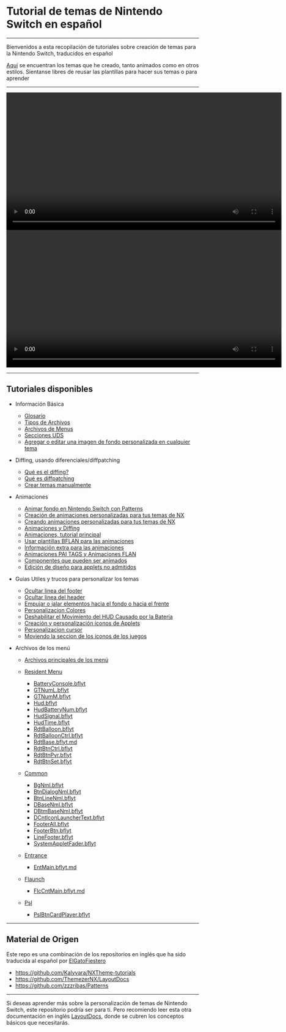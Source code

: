 # Tutorial de temas de Nintendo Switch en español


---

Bienvenidos a esta recopilación de tutoriales sobre creación de temas para la Nintendo Switch, traducidos en español

[Aquí](/ElGatoFiestero/Layouts) se encuentran los temas que he creado, tanto animados como en otros estilos. Sientanse libres de reusar las plantillas para hacer sus temas o para aprender

---

<div align="center">
  <video src="https://github.com/ElGatoFiestero/TutorialTemasNintendoSwitch/assets/159089859/8bfd0f0a-0e1d-417a-8958-920b90d34ea0" width="720" />
</div>



  
 <div align="center">
  <video src="https://github.com/ElGatoFiestero/TutorialTemasNintendoSwitch/assets/159089859/9f55d734-84b4-4817-8354-d22b132e0529" width="720" />
</div>




---

## Tutoriales disponibles

- Información Básica
  - [Glosario](/docs/definitions.md#diffing-diffed-json) 
  - [Tipos de Archivos](/docs/guide/filetypes.md#szs-files) 
  - [Archivos de Menus](/docs/menu-docs/index.md)
  - [Secciones UDS](/docs/guide/layouts/usd-sections.md) 
  - [Agregar o editar una imagen de fondo personalizada en cualquier tema](/layouts/custom-bg.md)

- Diffing, usando diferenciales/diffpatching
  - [Qué es el diffing?](/docs/guide/diffpatch/index.md)
  - [Qué es diffpatching](/docs/guide/diffpatch/diff-example.md)
  - [Crear temas manualmente](/docs/guide/manualszs/index.md)

- Animaciones
  - [Animar fondo en Nintendo Switch con Patterns](/PatternsTraducido.md)
  - [Creación de animaciones personalizadas para tus temas de NX](/anims/tuto_anims.md)
  - [Creando animaciones personalizadas para tus temas de NX](/docs/guide/animations/index.md)
  - [Animaciones y Diffing](/docs/guide/animations/refresher.md)
  - [Animaciones, tutorial principal](/docs/guide/animations/main-tutorial.md)
  - [Usar plantillas BFLAN para las animaciones](/docs/guide/animations/anim-templates.md)
  - [Información extra para las animaciones](/docs/guide/animations/going-further.md)
  - [Animaciones PAI TAGS y Animaciones FLAN](/docs/guide/animations/paitags-and-targets.md)
  - [Componentes que pueden ser animados](/docs/guide/animations/szs-bflyt-bflan.md)
  - [Edición de diseño para applets no admitidos](/layouts/uns_applets/uns_applets.md)
    
- Guias Utiles y trucos para personalizar los temas
  - [Ocultar linea del footer](/docs/guide/examples/hide-footer-line/index.md)
  - [Ocultar linea del header](/docs/guide/examples/hide-header-lines/index.md)
  - [Empujar o jalar elementos hacia el fondo o hacia el frente](/docs/guide/examples/pull-push-front-back/index.md)
  - [Personalizacion Colores](/docs/guide/examples/custom-element-colors/index.md)
  - [Deshabilitar el Movimiento del HUD Causado por la Batería](/docs/guide/examples/disabling-clock-movement-caused-by-battery/index.md)
  - [Creación y personalización íconos de Applets](/docs/guide/examples/custom-applet-icons/index.md)
  - [Personalizacion cursor](/docs/guide/examples/custom-cursor/index.md)
  - [Moviendo la seccion de los iconos de los juegos](/docs/guide/examples/stationary-game-icons/index.md)

- Archivos de los menú
  - [Archivos principales de los menú ](/docs/menu-docs/index.md)
  - [Resident Menu ](/docs/menu-docs/menus/ResidentMenu/index.md)
    - [BatteryConsole.bflyt](/docs/menu-docs/menus/ResidentMenu/BatteryConsole.bflyt/index.md)
    - [GTNumL.bflyt](/docs/menu-docs/menus/ResidentMenu/GTNumL.bflyt/index.md)
    - [GTNumM.bflyt](/docs/menu-docs/menus/ResidentMenu/GTNumM.bflyt/index.md)
    - [Hud.bflyt](/docs/menu-docs/menus/ResidentMenu/Hud.bflyt/index.md)
    - [HudBatteryNum.bflyt](/docs/menu-docs/menus/ResidentMenu/HudBatteryNum.bflyt/index.md)
    - [HudSignal.bflyt](/docs/menu-docs/menus/ResidentMenu/HudSignal.bflyt/index.md)
    - [HudTime.bflyt](/docs/menu-docs/menus/ResidentMenu/HudTime.bflyt/index.md)
    - [RdtBalloon.bflyt](/docs/menu-docs/menus/ResidentMenu/RdtBalloon.bflyt/index.md)
    - [RdtBalloonCtrl.bflyt](/docs/menu-docs/menus/ResidentMenu/RdtBalloonCtrl.bflyt/index.md)
    - [RdtBase.bflyt.md](/docs/menu-docs/menus/ResidentMenu/RdtBase.bflyt.md)
    - [RdtBtnCtrl.bflyt](/docs/menu-docs/menus/ResidentMenu/RdtBtnCtrl.bflyt/index.md)
    - [RdtBtnPvr.bflyt](/docs/menu-docs/menus/ResidentMenu/RdtBtnPvr.bflyt/index.md)
    - [RdtBtnSet.bflyt](/docs/menu-docs/menus/ResidentMenu/RdtBtnSet.bflyt/index.md)

  - [Common](/docs/menu-docs/menus/common/index.md)
    - [BgNml.bflyt](/docs/menu-docs/menus/common/BgNml.bflyt/index.md)
    - [BtnDialogNml.bflyt](/docs/menu-docs/menus/common/BtnDialogNml.bflyt/index.md)
    - [BtnLineNml.bflyt](/docs/menu-docs/menus/common/BtnLineNml.bflyt/index.md)
    - [DBaseNml.bflyt](/docs/menu-docs/menus/common/DBaseNml.bflyt/index.md)
    - [DBtmBaseNml.bflyt](/docs/menu-docs/menus/common/DBtmBaseNml.bflyt/index.md)
    - [DCntIconLauncherText.bflyt](/docs/menu-docs/menus/common/DCntIconLauncherText.bflyt/index.md)
    - [FooterAll.bflyt](/docs/menu-docs/menus/common/FooterAll.bflyt/index.md)
    - [FooterBtn.bflyt](/docs/menu-docs/menus/common/FooterBtn.bflyt/index.md)
    - [LineFooter.bflyt](/docs/menu-docs/menus/common/LineFooter.bflyt/index.md)
    - [SystemAppletFader.bflyt](/docs/menu-docs/menus/common/SystemAppletFader.bflyt/index.md)

  - [Entrance](/docs/menu-docs/menus/Entrance/index.md) 
    -  [EntMain.bflyt.md](/docs/menu-docs/menus/Entrance/EntMain.bflyt.md)

  - [Flaunch](/docs/menu-docs/menus/Flaunch/index.md) 
      - [FlcCntMain.bflyt.md](/docs/menu-docs/menus/Flaunch/FlcCntMain.bflyt.md)
  
  - [Psl](/docs/menu-docs/menus/Psl/index.md) 
    - [PslBtnCardPlayer.bflyt](/docs/menu-docs/menus/Psl/PslBtnCardPlayer.bflyt/index.md)



---

## Material de Origen

Este repo es una combinación de los repositorios en inglés que ha sido traducida al español por [ElGatoFiestero](https://www.youtube.com/@RevistaElGatoFiestero)
- https://github.com/Kalyvara/NXTheme-tutorials
- https://github.com/ThemezerNX/LayoutDocs
- https://github.com/zzzribas/Patterns

---

Si deseas aprender más sobre la personalización de temas de Nintendo Switch, este repositorio podría ser para ti. Pero recomiendo leer esta otra documentación en inglés [LayoutDocs](https://layoutdocs.themezer.net), donde se cubren los conceptos básicos que necesitarás.

